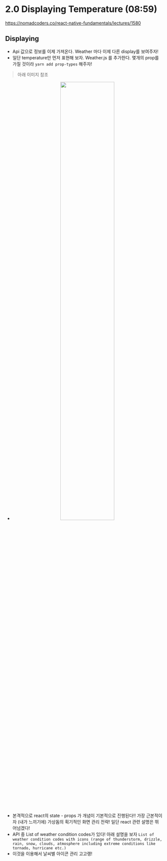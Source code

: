 # 2.0 Displaying Temperature (08:59)
https://nomadcoders.co/react-native-fundamentals/lectures/1580

###

## Displaying
 - Api 값으로 정보를 이제 가져온다. Weather 마다 이제 다른 display를 보여주자!
 - 일단 temperature만 먼저 표현해 보자. Weather.js 를 추가한다. 몇개의 prop를 가질 것이라 ```yarn add prop-types``` 해주자! 
 > 아래 이미지 참조
 - <div style="text-align: center;">
      <img src="./imgs/class10_img1.png" width = "60%" />
   </div>
 - 본격적으로 react의 state - props 가 개념이 기본적으로 진행된다!! 가장 근본적이자 (내가 느끼기에) 가상돔의 획기적인 화면 관리 전략! 일단 react 관련 설명은 뛰어넘겠다!
 - API 중 List of weather condition codes가 있다! 아래 설명을 보자
   ```List of weather condition codes with icons (range of thunderstorm, drizzle, rain, snow, clouds, atmosphere including extreme conditions like tornado, hurricane etc.)```
 - 이것을 이용해서 날씨별 아이콘 관리 고고랭! 
